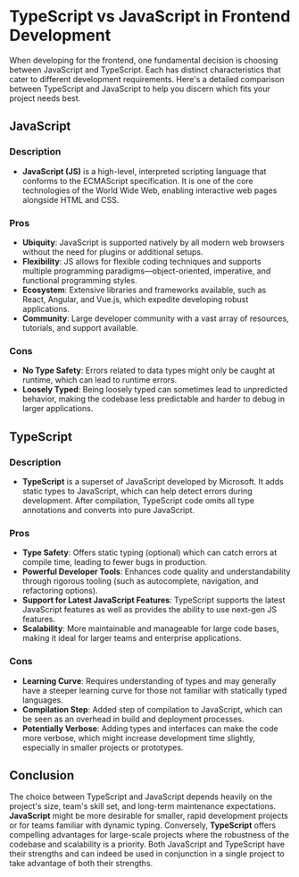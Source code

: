 # TypeScript vs JavaScript in Frontend Development

When developing for the frontend, one fundamental decision is choosing between JavaScript and TypeScript. Each has distinct characteristics that cater to different development requirements. Here's a detailed comparison between TypeScript and JavaScript to help you discern which fits your project needs best.

## JavaScript

### Description

- **JavaScript (JS)** is a high-level, interpreted scripting language that conforms to the ECMAScript specification. It is one of the core technologies of the World Wide Web, enabling interactive web pages alongside HTML and CSS.

### Pros

- **Ubiquity**: JavaScript is supported natively by all modern web browsers without the need for plugins or additional setups.
- **Flexibility**: JS allows for flexible coding techniques and supports multiple programming paradigms—object-oriented, imperative, and functional programming styles.
- **Ecosystem**: Extensive libraries and frameworks available, such as React, Angular, and Vue.js, which expedite developing robust applications.
- **Community**: Large developer community with a vast array of resources, tutorials, and support available.

### Cons

- **No Type Safety**: Errors related to data types might only be caught at runtime, which can lead to runtime errors.
- **Loosely Typed**: Being loosely typed can sometimes lead to unpredicted behavior, making the codebase less predictable and harder to debug in larger applications.

## TypeScript

### Description

- **TypeScript** is a superset of JavaScript developed by Microsoft. It adds static types to JavaScript, which can help detect errors during development. After compilation, TypeScript code omits all type annotations and converts into pure JavaScript.

### Pros

- **Type Safety**: Offers static typing (optional) which can catch errors at compile time, leading to fewer bugs in production.
- **Powerful Developer Tools**: Enhances code quality and understandability through rigorous tooling (such as autocomplete, navigation, and refactoring options).
- **Support for Latest JavaScript Features**: TypeScript supports the latest JavaScript features as well as provides the ability to use next-gen JS features.
- **Scalability**: More maintainable and manageable for large code bases, making it ideal for larger teams and enterprise applications.

### Cons

- **Learning Curve**: Requires understanding of types and may generally have a steeper learning curve for those not familiar with statically typed languages.
- **Compilation Step**: Added step of compilation to JavaScript, which can be seen as an overhead in build and deployment processes.
- **Potentially Verbose**: Adding types and interfaces can make the code more verbose, which might increase development time slightly, especially in smaller projects or prototypes.

## Conclusion

The choice between TypeScript and JavaScript depends heavily on the project's size, team's skill set, and long-term maintenance expectations. **JavaScript** might be more desirable for smaller, rapid development projects or for teams familiar with dynamic typing. Conversely, **TypeScript** offers compelling advantages for large-scale projects where the robustness of the codebase and scalability is a priority. Both JavaScript and TypeScript have their strengths and can indeed be used in conjunction in a single project to take advantage of both their strengths.
